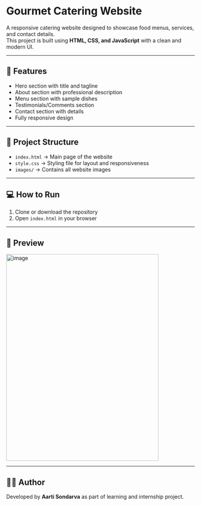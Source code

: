 # Gourmet Catering Website

A responsive catering website designed to showcase food menus, services, and contact details.  
This project is built using **HTML, CSS, and JavaScript** with a clean and modern UI.

---

## 🚀 Features
- Hero section with title and tagline
- About section with professional description
- Menu section with sample dishes
- Testimonials/Comments section
- Contact section with details
- Fully responsive design

---

## 📂 Project Structure
- `index.html` → Main page of the website  
- `style.css` → Styling file for layout and responsiveness  
- `images/` → Contains all website images  

---

## 💻 How to Run
1. Clone or download the repository  
2. Open `index.html` in your browser  

---

## 📸 Preview
<img width="407" height="551" alt="image" src="https://github.com/user-attachments/assets/a10e4554-f4e6-462d-83a0-22b55d567c95" />

---

## 👩‍💻 Author
Developed by **Aarti Sondarva** as part of learning and internship project.
